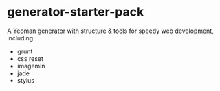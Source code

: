 # generator-starter-pack

A Yeoman generator with structure & tools for speedy web development, including:
* grunt
* css reset
* imagemin
* jade
* stylus
